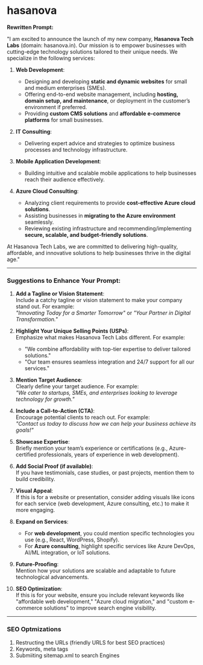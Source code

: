 # hasanova
**Rewritten Prompt:**

"I am excited to announce the launch of my new company, **Hasanova Tech Labs** (domain: hasanova.in). Our mission is to empower businesses with cutting-edge technology solutions tailored to their unique needs. We specialize in the following services:

1. **Web Development**:  
   - Designing and developing **static and dynamic websites** for small and medium enterprises (SMEs).  
   - Offering end-to-end website management, including **hosting, domain setup, and maintenance**, or deployment in the customer’s environment if preferred.  
   - Providing **custom CMS solutions** and **affordable e-commerce platforms** for small businesses.  

2. **IT Consulting**:  
   - Delivering expert advice and strategies to optimize business processes and technology infrastructure.  

3. **Mobile Application Development**:  
   - Building intuitive and scalable mobile applications to help businesses reach their audience effectively.  

4. **Azure Cloud Consulting**:  
   - Analyzing client requirements to provide **cost-effective Azure cloud solutions**.  
   - Assisting businesses in **migrating to the Azure environment** seamlessly.  
   - Reviewing existing infrastructure and recommending/implementing **secure, scalable, and budget-friendly solutions**.  

At Hasanova Tech Labs, we are committed to delivering high-quality, affordable, and innovative solutions to help businesses thrive in the digital age."

---

### **Suggestions to Enhance Your Prompt:**

1. **Add a Tagline or Vision Statement**:  
   Include a catchy tagline or vision statement to make your company stand out. For example:  
   *"Innovating Today for a Smarter Tomorrow"* or *"Your Partner in Digital Transformation."*

2. **Highlight Your Unique Selling Points (USPs)**:  
   Emphasize what makes Hasanova Tech Labs different. For example:  
   - "We combine affordability with top-tier expertise to deliver tailored solutions."  
   - "Our team ensures seamless integration and 24/7 support for all our services."

3. **Mention Target Audience**:  
   Clearly define your target audience. For example:  
   *"We cater to startups, SMEs, and enterprises looking to leverage technology for growth."*

4. **Include a Call-to-Action (CTA)**:  
   Encourage potential clients to reach out. For example:  
   *"Contact us today to discuss how we can help your business achieve its goals!"*

5. **Showcase Expertise**:  
   Briefly mention your team’s experience or certifications (e.g., Azure-certified professionals, years of experience in web development).

6. **Add Social Proof (if available)**:  
   If you have testimonials, case studies, or past projects, mention them to build credibility.

7. **Visual Appeal**:  
   If this is for a website or presentation, consider adding visuals like icons for each service (web development, Azure consulting, etc.) to make it more engaging.

8. **Expand on Services**:  
   - For **web development**, you could mention specific technologies you use (e.g., React, WordPress, Shopify).  
   - For **Azure consulting**, highlight specific services like Azure DevOps, AI/ML integration, or IoT solutions.

9. **Future-Proofing**:  
   Mention how your solutions are scalable and adaptable to future technological advancements.

10. **SEO Optimization**:  
    If this is for your website, ensure you include relevant keywords like "affordable web development," "Azure cloud migration," and "custom e-commerce solutions" to improve search engine visibility.

---

### SEO Optmizations

1. Restructing the URLs (friendly URLS for best SEO practices)
2. Keywords, meta tags
3. Submiiting sitemap.xml to search Engines